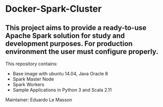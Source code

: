 # Docker-Spark-Cluster

## This project aims to provide a ready-to-use Apache Spark solution for study and development purposes. For production environment the user must configure properly.


This repository contains:
- Base image with ubuntu 14.04, Java Oracle 8
- Spark Master Node
- Spark Workers
- Sample Applications in Python 3 and Scala 2.11

Maintainer: Eduardo Le Masson